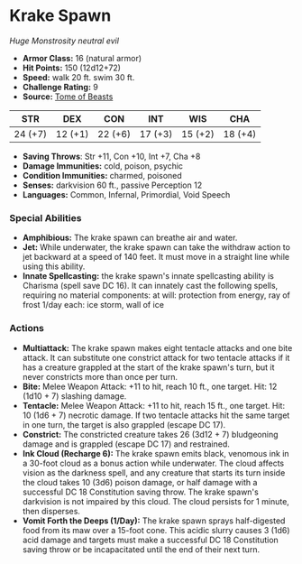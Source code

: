 # Krake Spawn

*Huge* *Monstrosity* *neutral evil*

- **Armor Class:** 16 (natural armor)
- **Hit Points:** 150 (12d12+72)
- **Speed:** walk 20 ft. swim 30 ft.
- **Challenge Rating:** 9
- **Source:** [Tome of Beasts](https://koboldpress.com/kpstore/product/tome-of-beasts-for-5th-edition-print/)

| STR | DEX | CON | INT | WIS | CHA |
| --- | --- | --- | --- | --- | --- |
| 24 (+7) | 12 (+1) | 22 (+6) | 17 (+3) | 15 (+2) | 18 (+4) |

- **Saving Throws**: Str +11, Con +10, Int +7, Cha +8
- **Damage Immunities:** cold, poison, psychic
- **Condition Immunities:** charmed, poisoned
- **Senses:** darkvision 60 ft., passive Perception 12
- **Languages:** Common, Infernal, Primordial, Void Speech
### Special Abilities
- **Amphibious:** The krake spawn can breathe air and water.
- **Jet:** While underwater, the krake spawn can take the withdraw action to jet backward at a speed of 140 feet. It must move in a straight line while using this ability.
- **Innate Spellcasting:** the krake spawn's innate spellcasting ability is Charisma (spell save DC 16). It can innately cast the following spells, requiring no material components:  at will: protection from energy, ray of frost  1/day each: ice storm, wall of ice
### Actions
- **Multiattack:** The krake spawn makes eight tentacle attacks and one bite attack. It can substitute one constrict attack for two tentacle attacks if it has a creature grappled at the start of the krake spawn's turn, but it never constricts more than once per turn.
- **Bite:** Melee Weapon Attack: +11 to hit, reach 10 ft., one target. Hit: 12 (1d10 + 7) slashing damage.
- **Tentacle:** Melee Weapon Attack: +11 to hit, reach 15 ft., one target. Hit: 10 (1d6 + 7) necrotic damage. If two tentacle attacks hit the same target in one turn, the target is also grappled (escape DC 17).
- **Constrict:** The constricted creature takes 26 (3d12 + 7) bludgeoning damage and is grappled (escape DC 17) and restrained.
- **Ink Cloud (Recharge 6):** The krake spawn emits black, venomous ink in a 30-foot cloud as a bonus action while underwater. The cloud affects vision as the darkness spell, and any creature that starts its turn inside the cloud takes 10 (3d6) poison damage, or half damage with a successful DC 18 Constitution saving throw. The krake spawn's darkvision is not impaired by this cloud. The cloud persists for 1 minute, then disperses.
- **Vomit Forth the Deeps (1/Day):** The krake spawn sprays half-digested food from its maw over a 15-foot cone. This acidic slurry causes 3 (1d6) acid damage and targets must make a successful DC 18 Constitution saving throw or be incapacitated until the end of their next turn.
